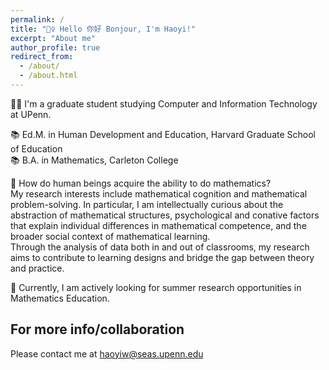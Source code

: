 ```yaml
---
permalink: /
title: "🙋‍♀️ Hello 你好 Bonjour, I'm Haoyi!"
excerpt: "About me"
author_profile: true
redirect_from: 
  - /about/
  - /about.html
---
```


👩‍💻  I'm a graduate student studying Computer and Information Technology at UPenn.

📚  Ed.M. in Human Development and Education, Harvard Graduate School of Education <br>
📚  B.A. in Mathematics, Carleton College

🔬  How do human beings acquire the ability to do mathematics? <br>
    My research interests include mathematical cognition and mathematical problem-solving. In particular, I am intellectually curious about the abstraction of mathematical structures, psychological and conative factors that explain individual differences in mathematical competence, and the broader social context of mathematical learning. <br>
    Through the analysis of data both in and out of classrooms, my research aims to contribute to learning designs and bridge the gap between theory and practice.

📣  Currently, I am actively looking for summer research opportunities in Mathematics Education.


For more info/collaboration
------
Please contact me at haoyiw@seas.upenn.edu